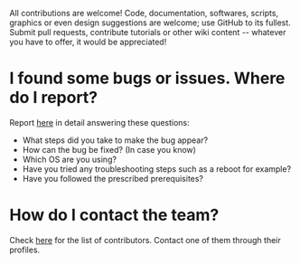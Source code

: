 All contributions are welcome! 
Code, documentation, softwares, scripts, graphics or even design suggestions are welcome; use GitHub to its fullest. 
Submit pull requests, contribute tutorials or other wiki content -- whatever you have to offer, it would be appreciated!


# I found some bugs or issues. Where do I report?

Report [here](https://github.com/Sahana-Shenoy/Bookaholics/issues/new) in detail answering these questions:

* What steps did you take to make the bug appear?
* How can the bug be fixed? (In case you know)
* Which OS are you using?
* Have you tried any troubleshooting steps such as a reboot for example?
* Have you followed the prescribed prerequisites?

# How do I contact the team?

Check [here](https://github.com/Sahana-Shenoy/Bookaholics/graphs/contributors) for the list of contributors. Contact one of them through their profiles.
